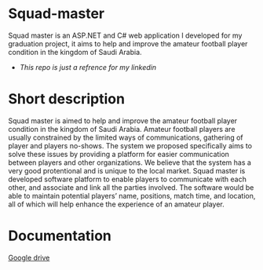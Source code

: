 # Squad-master
Squad master is an ASP.NET and C# web application I developed for my graduation project, it aims to help and improve the amateur football player condition in the kingdom of Saudi Arabia.

* *This repo is just a refrence for my linkedin*

# Short description
Squad master is aimed to help and improve the amateur
football player condition in the kingdom of Saudi Arabia. Amateur football players are
usually constrained by the limited ways of communications, gathering of player and
players no-shows. The system we proposed specifically aims to solve these issues by
providing a platform for easier communication between players and other organizations.
We believe that the system has a very good protentional and is unique to the local market.
Squad master is developed software platform to enable players to
communicate with each other, and associate and link all the parties involved. The software
would be able to maintain potential players’ name, positions, match time, and location, all
of which will help enhance the experience of an amateur player.

# Documentation
[Google drive](https://drive.google.com/file/d/1quyCNyZeQ_1Dc6ySQgRYSNJqU-H1J2xX/view?usp=sharing)
